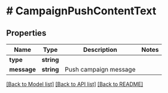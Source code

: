 # # CampaignPushContentText

## Properties

Name | Type | Description | Notes
------------ | ------------- | ------------- | -------------
**type** | **string** |  | 
**message** | **string** | Push campaign message | 

[[Back to Model list]](../../README.md#documentation-for-models) [[Back to API list]](../../README.md#documentation-for-api-endpoints) [[Back to README]](../../README.md)


